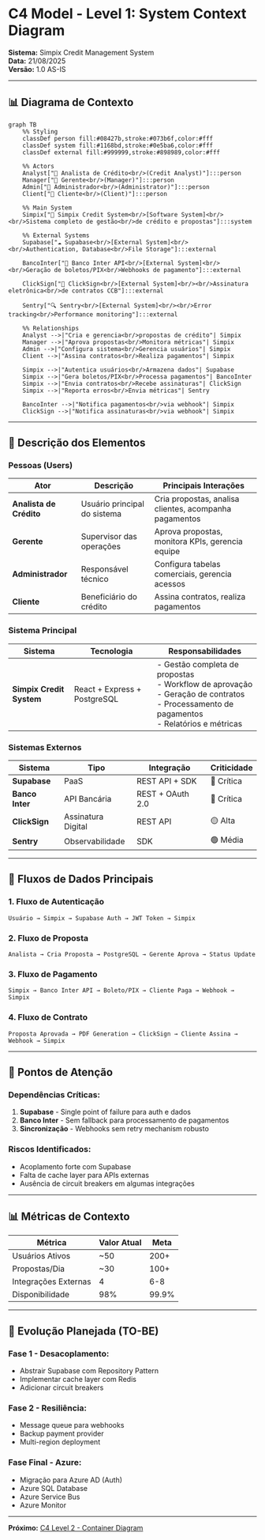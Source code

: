 # C4 Model - Level 1: System Context Diagram
**Sistema:** Simpix Credit Management System  
**Data:** 21/08/2025  
**Versão:** 1.0 AS-IS

---

## 📊 Diagrama de Contexto

```mermaid
graph TB
    %% Styling
    classDef person fill:#08427b,stroke:#073b6f,color:#fff
    classDef system fill:#1168bd,stroke:#0e5ba6,color:#fff
    classDef external fill:#999999,stroke:#898989,color:#fff
    
    %% Actors
    Analyst["👤 Analista de Crédito<br/>(Credit Analyst)"]:::person
    Manager["👤 Gerente<br/>(Manager)"]:::person
    Admin["👤 Administrador<br/>(Administrator)"]:::person
    Client["👤 Cliente<br/>(Client)"]:::person
    
    %% Main System
    Simpix["🏦 Simpix Credit System<br/>[Software System]<br/><br/>Sistema completo de gestão<br/>de crédito e propostas"]:::system
    
    %% External Systems
    Supabase["☁️ Supabase<br/>[External System]<br/><br/>Authentication, Database<br/>File Storage"]:::external
    
    BancoInter["🏦 Banco Inter API<br/>[External System]<br/><br/>Geração de boletos/PIX<br/>Webhooks de pagamento"]:::external
    
    ClickSign["📝 ClickSign<br/>[External System]<br/><br/>Assinatura eletrônica<br/>de contratos CCB"]:::external
    
    Sentry["🔍 Sentry<br/>[External System]<br/><br/>Error tracking<br/>Performance monitoring"]:::external
    
    %% Relationships
    Analyst -->|"Cria e gerencia<br/>propostas de crédito"| Simpix
    Manager -->|"Aprova propostas<br/>Monitora métricas"| Simpix
    Admin -->|"Configura sistema<br/>Gerencia usuários"| Simpix
    Client -->|"Assina contratos<br/>Realiza pagamentos"| Simpix
    
    Simpix -->|"Autentica usuários<br/>Armazena dados"| Supabase
    Simpix -->|"Gera boletos/PIX<br/>Processa pagamentos"| BancoInter
    Simpix -->|"Envia contratos<br/>Recebe assinaturas"| ClickSign
    Simpix -->|"Reporta erros<br/>Envia métricas"| Sentry
    
    BancoInter -->|"Notifica pagamentos<br/>via webhook"| Simpix
    ClickSign -->|"Notifica assinaturas<br/>via webhook"| Simpix
```

---

## 📝 Descrição dos Elementos

### **Pessoas (Users)**

| Ator | Descrição | Principais Interações |
|------|-----------|----------------------|
| **Analista de Crédito** | Usuário principal do sistema | Cria propostas, analisa clientes, acompanha pagamentos |
| **Gerente** | Supervisor das operações | Aprova propostas, monitora KPIs, gerencia equipe |
| **Administrador** | Responsável técnico | Configura tabelas comerciais, gerencia acessos |
| **Cliente** | Beneficiário do crédito | Assina contratos, realiza pagamentos |

### **Sistema Principal**

| Sistema | Tecnologia | Responsabilidades |
|---------|------------|-------------------|
| **Simpix Credit System** | React + Express + PostgreSQL | - Gestão completa de propostas<br/>- Workflow de aprovação<br/>- Geração de contratos<br/>- Processamento de pagamentos<br/>- Relatórios e métricas |

### **Sistemas Externos**

| Sistema | Tipo | Integração | Criticidade |
|---------|------|------------|-------------|
| **Supabase** | PaaS | REST API + SDK | 🔴 Crítica |
| **Banco Inter** | API Bancária | REST + OAuth 2.0 | 🔴 Crítica |
| **ClickSign** | Assinatura Digital | REST API | 🟡 Alta |
| **Sentry** | Observabilidade | SDK | 🟢 Média |

---

## 🔄 Fluxos de Dados Principais

### **1. Fluxo de Autenticação**
```
Usuário → Simpix → Supabase Auth → JWT Token → Simpix
```

### **2. Fluxo de Proposta**
```
Analista → Cria Proposta → PostgreSQL → Gerente Aprova → Status Update
```

### **3. Fluxo de Pagamento**
```
Simpix → Banco Inter API → Boleto/PIX → Cliente Paga → Webhook → Simpix
```

### **4. Fluxo de Contrato**
```
Proposta Aprovada → PDF Generation → ClickSign → Cliente Assina → Webhook → Simpix
```

---

## 🚨 Pontos de Atenção

### **Dependências Críticas:**
1. **Supabase** - Single point of failure para auth e dados
2. **Banco Inter** - Sem fallback para processamento de pagamentos
3. **Sincronização** - Webhooks sem retry mechanism robusto

### **Riscos Identificados:**
- Acoplamento forte com Supabase
- Falta de cache layer para APIs externas
- Ausência de circuit breakers em algumas integrações

---

## 📊 Métricas de Contexto

| Métrica | Valor Atual | Meta |
|---------|-------------|------|
| Usuários Ativos | ~50 | 200+ |
| Propostas/Dia | ~30 | 100+ |
| Integrações Externas | 4 | 6-8 |
| Disponibilidade | 98% | 99.9% |

---

## 🔮 Evolução Planejada (TO-BE)

### **Fase 1 - Desacoplamento:**
- Abstrair Supabase com Repository Pattern
- Implementar cache layer com Redis
- Adicionar circuit breakers

### **Fase 2 - Resiliência:**
- Message queue para webhooks
- Backup payment provider
- Multi-region deployment

### **Fase Final - Azure:**
- Migração para Azure AD (Auth)
- Azure SQL Database
- Azure Service Bus
- Azure Monitor

---

**Próximo:** [C4 Level 2 - Container Diagram](./c4-level2-container.md)